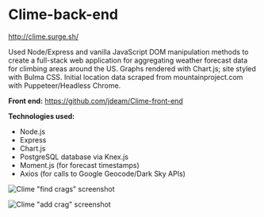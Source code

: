 # Clime-back-end

http://clime.surge.sh/

Used Node/Express and vanilla JavaScript DOM manipulation methods to create a full-stack web application for aggregating weather forecast data for climbing areas around the US. Graphs rendered with Chart.js; site styled with Bulma CSS. Initial location data scraped from mountainproject.com with Puppeteer/Headless Chrome.

**Front end:** https://github.com/jdeam/Clime-front-end

**Technologies used:**

* Node.js
* Express
* Chart.js
* PostgreSQL database via Knex.js
* Moment.js (for forecast timestamps)
* Axios (for calls to Google Geocode/Dark Sky APIs)

![Clime "find crags" screenshot](https://github.com/jdeam/Clime-back-end/blob/master/clime_find_crags.png)

![Clime "add crag" screenshot](https://github.com/jdeam/Clime-back-end/blob/master/clime_add_crag.png)
